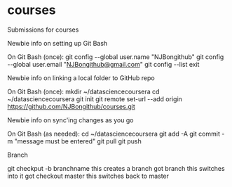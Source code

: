 # courses
Submissions for courses

Newbie info on setting up Git Bash

On Git Bash (once):
git config --global user.name "NJBongithub"
git config --global user.email "NJBongithub@gmail.com"
git config --list
exit

Newbie info on linking a local folder to GitHub repo

On Git Bash (once):
mkdir ~/datasciencecoursera
cd ~/datasciencecoursera
git init
git remote set-url --add origin https://github.com/NJBongithub/courses.git

Newbie info on sync'ing changes as you go

On Git Bash (as needed):
cd ~/datasciencecoursera
git add -A
git commit -m "message must be entered"
git pull
git push

Branch

git checkput -b branchname     this creates a branch
got branch     this switches into it
got checkout master     this switches back to master
